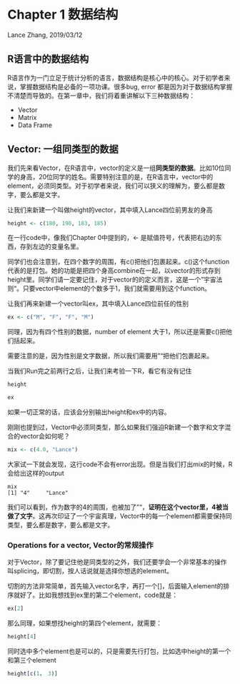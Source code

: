 Chapter 1 数据结构
================
Lance Zhang, 2019/03/12



R语言中的数据结构
-------------------

R语言作为一门立足于统计分析的语言，数据结构是核心中的核心。对于初学者来说，掌握数据结构是必备的一项功课。很多bug, error 都是因为对于数据结构掌握不清楚而导致的。在第一章中，我们将着重讲解以下三种数据结构：

- Vector
- Matrix
- Data Frame



## Vector: 一组同类型的数据

我们先来看Vector，在R语言中，vector的定义是一组**同类型的数据**。比如10位同学的身高，20位同学的姓名。需要特别注意的是，在R语言中，vector中的element，必须同类型。对于初学者来说，我们可以狭义的理解为，要么都是数字，要么都是文字。



让我们来新建一个叫做height的vector，其中填入Lance四位前男友的身高

```R
height <- c(180, 190, 183, 185)
```

在一行code中，像我们Chapter 0中提到的，<- 是赋值符号，代表把右边的东西，存到左边的变量名里。

同学们也会注意到，在四个数字的周围，有c()把他们包裹起来。c()这个function代表的是打包。她的功能是把四个身高combine在一起，以vector的形式存到height里。同学们请一定要记住，对于vector的的定义而言，这是一个”宇宙法则“。只要vector中element的个数多于1，我们就需要用到这个function。 

让我们再来新建一个vector叫ex，其中填入Lance四位前任的性别

```R
ex <- c("M", "F", "F", "M")
```

同理，因为有四个性别的数据，number of element 大于1，所以还是需要c()把他们括起来。

需要注意的是，因为性别是文字数据，所以我们需要用”“把他们包裹起来。

当我们Run完之前两行之后，让我们来考验一下R，看它有没有记住

```R
height

ex
```

如果一切正常的话，应该会分别输出height和ex中的内容。



刚刚也提到过，Vector中必须同类型，那么如果我们强迫R新建一个数字和文字混合的vector会如何呢？

```R
mix <- c(4.0, "Lance")

```

大家试一下就会发现，这行code不会有error出现。但是当我们打出mix的时候，R会给出这样的output

```
mix
[1] "4"     "Lance"
```

我们可以看到，作为数字的4的周围，也被加了”“，**证明在这个vector里，4被当做了文字**。这再次印证了一个宇宙真理，Vector中的每一个element都需要保持同类型，要么都是数字，要么都是文字。



### Operations for a vector, Vector的常规操作

对于Vector，除了要记住他是同类型的之外，我们还要学会一个非常基本的操作叫splicing，即切割，按人话说就是选择你想选的element。

切割的方法非常简单，首先输入vector名字，再打一个[]，后面输入element的排序就好了。比如我想找到ex里的第二个element，code就是：

```R
ex[2]
```

那么同理，如果想找height的第四个element，就需要：

```R
height[4]
```

同时选中多个element也是可以的，只是需要先行打包，比如选中height的第一个和第三个element

```R
height[c(1， 3)]
```





